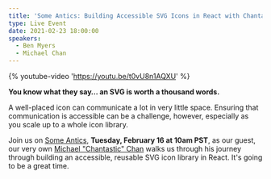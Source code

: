 ```yaml
---
title: 'Some Antics: Building Accessible SVG Icons in React with Chantastic'
type: Live Event
date: 2021-02-23 18:00:00
speakers:
  - Ben Myers
  - Michael Chan
---
```


{% youtube-video 'https://youtu.be/t0vU8n1AQXU' %}

**You know what they say… an SVG is worth a thousand words.**

A well-placed icon can communicate a lot in very little space. Ensuring that communication is accessible can be a challenge, however, especially as you scale up to a whole icon library.

Join us on [Some Antics](https://twitch.tv/someanticsdev), **Tuesday, February 16 at 10am PST**, as our guest, our very own [Michael "Chantastic" Chan](https://twitter.com/chantastic) walks us through his journey through building an accessible, reusable SVG icon library in React. It's going to be a great time.
